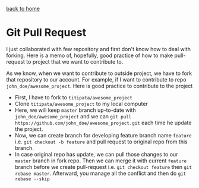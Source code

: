 [back to home](../README.md)

# Git Pull Request

I just collaborated with few repository and first don't know how to deal with
forking. Here is a memo of, hopefully, good practice of how to make pull-request
to project that we want to contribute to.

As we know, when we want to contribute to outside project, we have to
fork that repository to our account. For example, if I want to contribute
to repo `john_doe/awesome_project`. Here is good practice to contribute to
the project

- First, I have to fork to `titipata/awesome_project`
- Clone `titipata/awesome_project` to my local computer
- Here, we will keep `master` branch up-to-date with `john_doe/awesome_project` and
we can `git pull https://github.com/john_doe/awesome_project.git` each time he
update the project.
- Now, we can create branch for developing feature branch name `feature`
i.e. `git checkout -b feature` and pull request to original repo from this branch.
- In case original repo has update, we can pull those changes to our `master`
branch in fork repo. Then we can merge it with current `feature` branch before
we create pull-request i.e. `git checkout feature` then `git rebase master`.
Afterward, you manage all the conflict and then do `git rebase --skip`
